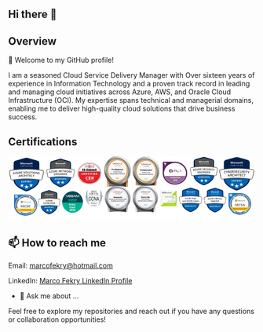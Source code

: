 ## Hi there 👋

Overview
----------
👋 Welcome to my GitHub profile!

I am a seasoned Cloud Service Delivery Manager with Over sixteen years of experience in Information Technology and a proven track record in leading and managing cloud initiatives across Azure, AWS, and Oracle Cloud Infrastructure (OCI). My expertise spans technical and managerial domains, enabling me to deliver high-quality cloud solutions that drive business success.

Certifications
--------------

<p align="center">
  <img src="./newlatest-2024-removebg-preview (5).png" alt="Demoo Image" />
</p>


📫 How to reach me
----------------
Email: marcofekry@hotmail.com

LinkedIn: [Marco Fekry LinkedIn Profile](https://www.linkedin.com/in/marco-fekry-081058111/)

- 💬 Ask me about ...

Feel free to explore my repositories and reach out if you have any questions or collaboration opportunities!
<!--
**MarcoFekry/MarcoFekry** is a ✨ _special_ ✨ repository because its `README.md` (this file) appears on your GitHub profile.

Here are some ideas to get you started:

- 🔭 I’m currently working on ...
- 🌱 I’m currently learning ...
- 👯 I’m looking to collaborate on ...
- 🤔 I’m looking for help with ...
- 💬 Ask me about ...
- 📫 How to reach me: ...
- 😄 Pronouns: ...
- ⚡ Fun fact: ...
-->
